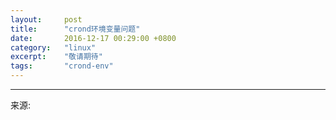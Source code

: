 ```yaml
---
layout:     post
title:      "crond环境变量问题"
date:       2016-12-17 00:29:00 +0800
category:   "linux"
excerpt:    "敬请期待"
tags:       "crond-env"
---
```


----
来源:


